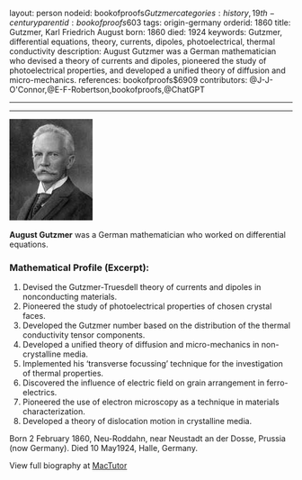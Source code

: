 layout: person
nodeid: bookofproofs$Gutzmer
categories: history,19th-century
parentid: bookofproofs$603
tags: origin-germany
orderid: 1860
title: Gutzmer, Karl Friedrich August
born: 1860
died: 1924
keywords: Gutzmer, differential equations, theory, currents, dipoles, photoelectrical, thermal conductivity
description: August Gutzmer was a German mathematician who devised a theory of currents and dipoles, pioneered the study of photoelectrical properties, and developed a unified theory of diffusion and micro-mechanics.
references: bookofproofs$6909
contributors: @J-J-O'Connor,@E-F-Robertson,bookofproofs,@ChatGPT

---



---

![Gutzmer.jpg](https://github.com/bookofproofs/bookofproofs.github.io/blob/main/_sources/_assets/images/portraits/Gutzmer.jpg?raw=true)

**August Gutzmer** was a German mathematician who worked on differential equations.

### Mathematical Profile (Excerpt):
1. Devised the Gutzmer-Truesdell theory of currents and dipoles in nonconducting materials.
2. Pioneered the study of photoelectrical properties of chosen crystal faces.
3. Developed the Gutzmer number based on the distribution of the thermal conductivity tensor components.
4. Developed a unified theory of diffusion and micro-mechanics in non-crystalline media.
5. Implemented his ‘transverse focussing’ technique for the investigation of thermal properties.
6. Discovered the influence of electric field on grain arrangement in ferro-electrics.
7. Pioneered the use of electron microscopy as a technique in materials characterization.
8. Developed a theory of dislocation motion in crystalline media.

Born 2 February 1860, Neu-Roddahn, near Neustadt an der Dosse, Prussia (now Germany). Died 10 May1924, Halle, Germany.

View full biography at [MacTutor](https://mathshistory.st-andrews.ac.uk/Biographies/Gutzmer/)
